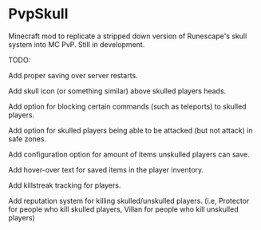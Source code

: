# PvpSkull
Minecraft mod to replicate a stripped down version of Runescape's skull system into MC PvP.
Still in development.

TODO:

  Add proper saving over server restarts.
  
  Add skull icon (or something similar) above skulled players heads.
  
  Add option for blocking certain commands (such as teleports) to skulled players.
  
  Add option for skulled players being able to be attacked (but not attack) in safe zones.
  
  Add configuration option for amount of items unskulled players can save.
  
  Add hover-over text for saved items in the player inventory.
  
  Add killstreak tracking for players.
  
  Add reputation system for killing skulled/unskulled players. (i.e, Protector for people who kill skulled players, Villan for people who kill unskulled players)
